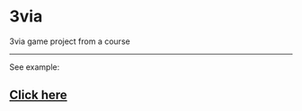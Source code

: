 # 3via
3via game project from a course
<hr>
See example:
<h2><a href="http://mkirov.com/portfolio/projects/3via/" target="_blank">Click here</a></h2>
